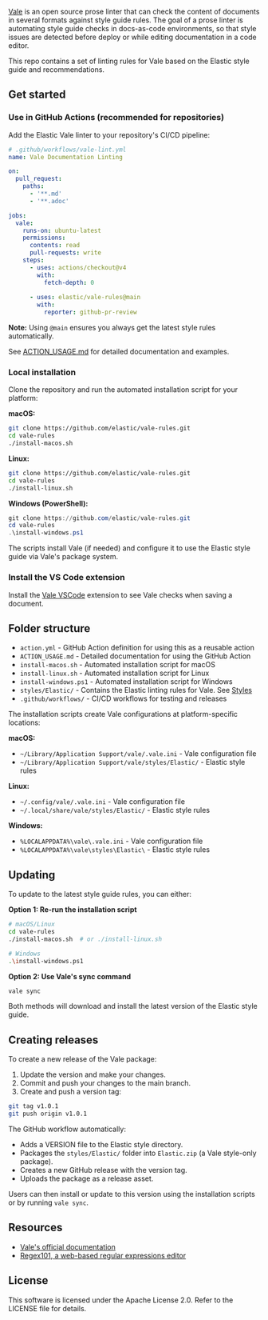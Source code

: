 [Vale](https://github.com/errata-ai/vale) is an open source prose linter that can check the content of documents in several formats against style guide rules. The goal of a prose linter is automating style guide checks in docs-as-code environments, so that style issues are detected before deploy or while editing documentation in a code editor. 

This repo contains a set of linting rules for Vale based on the Elastic style guide and recommendations.

## Get started

### Use in GitHub Actions (recommended for repositories)

Add the Elastic Vale linter to your repository's CI/CD pipeline:

```yaml
# .github/workflows/vale-lint.yml
name: Vale Documentation Linting

on:
  pull_request:
    paths:
      - '**.md'
      - '**.adoc'

jobs:
  vale:
    runs-on: ubuntu-latest
    permissions:
      contents: read
      pull-requests: write
    steps:
      - uses: actions/checkout@v4
        with:
          fetch-depth: 0
      
      - uses: elastic/vale-rules@main
        with:
          reporter: github-pr-review
```

**Note:** Using `@main` ensures you always get the latest style rules automatically.

See [ACTION_USAGE.md](ACTION_USAGE.md) for detailed documentation and examples.

### Local installation

Clone the repository and run the automated installation script for your platform:

**macOS:**
```bash
git clone https://github.com/elastic/vale-rules.git
cd vale-rules
./install-macos.sh
```

**Linux:**
```bash
git clone https://github.com/elastic/vale-rules.git
cd vale-rules
./install-linux.sh
```

**Windows (PowerShell):**
```powershell
git clone https://github.com/elastic/vale-rules.git
cd vale-rules
.\install-windows.ps1
```

The scripts install Vale (if needed) and configure it to use the Elastic style guide via Vale's package system.

### Install the VS Code extension

Install the [Vale VSCode](https://marketplace.visualstudio.com/items?itemName=ChrisChinchilla.vale-vscode) extension to see Vale checks when saving a document.

## Folder structure

- `action.yml` - GitHub Action definition for using this as a reusable action
- `ACTION_USAGE.md` - Detailed documentation for using the GitHub Action
- `install-macos.sh` - Automated installation script for macOS
- `install-linux.sh` - Automated installation script for Linux
- `install-windows.ps1` - Automated installation script for Windows
- `styles/Elastic/` - Contains the Elastic linting rules for Vale. See [Styles](https://vale.sh/docs/topics/styles/)
- `.github/workflows/` - CI/CD workflows for testing and releases

The installation scripts create Vale configurations at platform-specific locations:

**macOS:**
- `~/Library/Application Support/vale/.vale.ini` - Vale configuration file
- `~/Library/Application Support/vale/styles/Elastic/` - Elastic style rules

**Linux:**
- `~/.config/vale/.vale.ini` - Vale configuration file
- `~/.local/share/vale/styles/Elastic/` - Elastic style rules

**Windows:**
- `%LOCALAPPDATA%\vale\.vale.ini` - Vale configuration file
- `%LOCALAPPDATA%\vale\styles\Elastic\` - Elastic style rules

## Updating

To update to the latest style guide rules, you can either:

**Option 1: Re-run the installation script**
```bash
# macOS/Linux
cd vale-rules
./install-macos.sh  # or ./install-linux.sh

# Windows
.\install-windows.ps1
```

**Option 2: Use Vale's sync command**
```bash
vale sync
```

Both methods will download and install the latest version of the Elastic style guide.

## Creating releases

To create a new release of the Vale package:

1. Update the version and make your changes.
2. Commit and push your changes to the main branch.
3. Create and push a version tag:

```bash
git tag v1.0.1
git push origin v1.0.1
```

The GitHub workflow automatically:

- Adds a VERSION file to the Elastic style directory.
- Packages the `styles/Elastic/` folder into `Elastic.zip` (a Vale style-only package).
- Creates a new GitHub release with the version tag.
- Uploads the package as a release asset.

Users can then install or update to this version using the installation scripts or by running `vale sync`.

## Resources

- [Vale's official documentation](https://vale.sh/docs/vale-cli/overview/)
- [Regex101, a web-based regular expressions editor](https://regex101.com/)

## License

This software is licensed under the Apache License 2.0. Refer to the LICENSE file for details.
